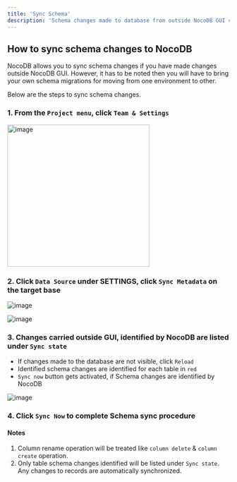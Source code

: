 ```yaml
---
title: 'Sync Schema'
description: 'Schema changes made to database from outside NocoDB GUI can be synced'
---
```


## How to sync schema changes to NocoDB

NocoDB allows you to sync schema changes if you have made changes outside NocoDB GUI. However, it has to be noted then you will have to bring your own schema migrations for moving from one environment to other.

Below are the steps to sync schema changes.

### 1. From the `Project menu`, click `Team & Settings`

<img width="322" alt="image" src="https://user-images.githubusercontent.com/35857179/194856648-67936db0-ee4d-4060-be3d-af9f86ef8fc6.png">

### 2. Click `Data Source` under SETTINGS, click `Sync Metadata` on the target base

![image](https://user-images.githubusercontent.com/35857179/219831352-e6692ba5-5c94-4331-94ce-5796e57f87a1.png)

![image](https://user-images.githubusercontent.com/35857179/219831634-bbb6f256-45fb-4224-9f82-bc1bed6082db.png)

### 3. Changes carried outside GUI, identified by NocoDB are listed under `Sync state`

- If changes made to the database are not visible, click `Reload`
- Identified schema changes are identified for each table in `red`
- `Sync now` button gets activated, if Schema changes are identified by NocoDB

![image](https://user-images.githubusercontent.com/35857179/219831855-bcac229c-41b6-4689-b7e1-c3cdfe23a0a1.png)

### 4. Click `Sync Now` to complete Schema sync procedure

#### Notes

1. Column rename operation will be treated like `column delete` & `column create` operation.
2. Only table schema changes identified will be listed under `Sync state`. Any changes to records are automatically synchronized.





